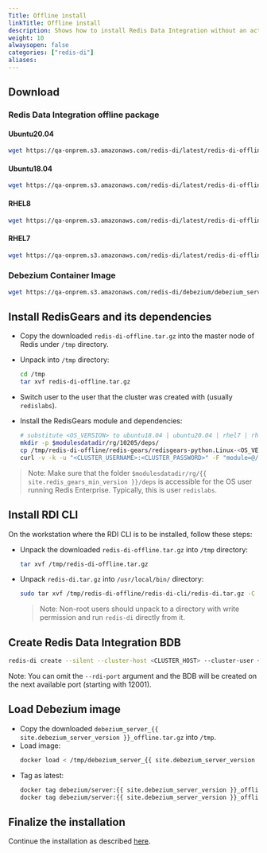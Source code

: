 ```yaml
---
Title: Offline install
linkTitle: Offline install
description: Shows how to install Redis Data Integration without an active Internet connection
weight: 10
alwaysopen: false
categories: ["redis-di"]
aliases: 
---
```


## Download

### Redis Data Integration offline package

#### Ubuntu20.04

```bash
wget https://qa-onprem.s3.amazonaws.com/redis-di/latest/redis-di-offline-ubuntu20.04-latest.tar.gz -O /tmp/redis-di-offline.tar.gz
```

#### Ubuntu18.04

```bash
wget https://qa-onprem.s3.amazonaws.com/redis-di/latest/redis-di-offline-ubuntu18.04-latest.tar.gz -O /tmp/redis-di-offline.tar.gz
```

#### RHEL8

```bash
wget https://qa-onprem.s3.amazonaws.com/redis-di/latest/redis-di-offline-rhel8-latest.tar.gz -O /tmp/redis-di-offline.tar.gz
```

#### RHEL7

```bash
wget https://qa-onprem.s3.amazonaws.com/redis-di/latest/redis-di-offline-rhel7-latest.tar.gz -O /tmp/redis-di-offline.tar.gz
```

### Debezium Container Image

```bash
wget https://qa-onprem.s3.amazonaws.com/redis-di/debezium/debezium_server_{{ site.debezium_server_version }}_offline.tar.gz
```

## Install RedisGears and its dependencies

- Copy the downloaded `redis-di-offline.tar.gz` into the master node of Redis under `/tmp` directory.

- Unpack into `/tmp` directory:

  ```bash
  cd /tmp
  tar xvf redis-di-offline.tar.gz
  ```

- Switch user to the user that the cluster was created with (usually `redislabs`).

- Install the RedisGears module and dependencies:

  ```bash
  # substitute <OS_VERSION> to ubuntu18.04 | ubuntu20.04 | rhel7 | rhel8
  mkdir -p $modulesdatadir/rg/10205/deps/
  cp /tmp/redis-di-offline/redis-gears/redisgears-python.Linux-<OS_VERSION>-x86_64.{{ site.redis_gears_min_semantic_version }}.tgz $modulesdatadir/rg/{{ site.redis_gears_min_version }}/deps/
  curl -v -k -u "<CLUSTER_USERNAME>:<CLUSTER_PASSWORD>" -F "module=@/tmp/redis-di-offline/redis-gears/redisgears_python.Linux-<OS_VERSION>-x86_64.{{ site.redis_gears_min_semantic_version }}.zip" https://localhost:9443/v2/modules
  ```

> Note: Make sure that the folder `$modulesdatadir/rg/{{ site.redis_gears_min_version }}/deps` is accessible for the OS user running Redis Enterprise. Typically, this is user `redislabs`.

## Install RDI CLI

On the workstation where the RDI CLI is to be installed, follow these steps:

- Unpack the downloaded `redis-di-offline.tar.gz` into `/tmp` directory:

  ```bash
  tar xvf /tmp/redis-di-offline.tar.gz
  ```

- Unpack `redis-di.tar.gz` into `/usr/local/bin/` directory:

  ```bash
  sudo tar xvf /tmp/redis-di-offline/redis-di-cli/redis-di.tar.gz -C /usr/local/bin/
  ```

  > Note: Non-root users should unpack to a directory with write permission and run `redis-di` directly from it.

## Create Redis Data Integration BDB

```bash
redis-di create --silent --cluster-host <CLUSTER_HOST> --cluster-user <CLUSTER_USER> --cluster-password <CLUSTER_PASSWORD> --rdi-port <RDI_PORT> --rdi-password <RDI_PASSWORD>
```

Note: You can omit the `--rdi-port` argument and the BDB will be created on the next available port (starting with 12001).

## Load Debezium image

- Copy the downloaded `debezium_server_{{ site.debezium_server_version }}_offline.tar.gz` into `/tmp`.
- Load image:
  ```bash
  docker load < /tmp/debezium_server_{{ site.debezium_server_version }}_offline.tar.gz
  ```
- Tag as latest:
  ```bash
  docker tag debezium/server:{{ site.debezium_server_version }}_offline debezium/server:{{ site.debezium_server_version }}
  docker tag debezium/server:{{ site.debezium_server_version }}_offline debezium/server:latest
  ```

## Finalize the installation

Continue the installation as described [here](../ingest-qsg.md#scaffold-configuration-files).
